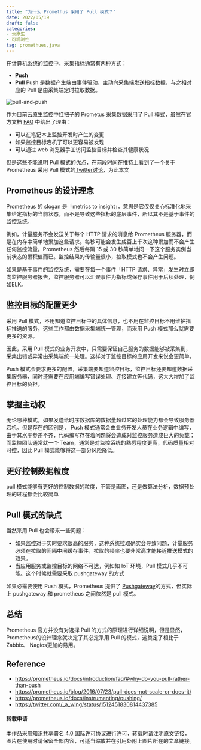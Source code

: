 ```yaml
---
title: "为什么 Promethus 采用了 Pull 模式？"
date: 2022/05/19
draft: false
categories:
- 云原生
- 可观测性
tag: promethues,java
---
```


在计算机系统的监控中，采集指标通常有两种方式： 
- **Push** 
-  **Pull** 
Push 是数据产生端由事件驱动，主动向采集端发送指标数据，与之相对应的 Pull 是由采集端定时拉取数据。

![pull-and-push](http://blog-image-1306462451.cos.ap-nanjing.myqcloud.com/why-promethus-pull/pull-and-push.png)

作为目前云原生监控中扛把子的 Prometus 采集数据采用了 Pull 模式，虽然在官方文档 [FAQ](https://prometheus.io/docs/introduction/faq/#why-do-you-pull-rather-than-push) 中给出了理由：

- 可以在笔记本上监控开发时产生的变更
- 如果监控目标宕机了可以更容易被发现
- 可以通过 web 浏览器手工访问监控目标并检查其健康状况

但是这些不能说明 Pull 模式的优点，在前段时间在推特上看到了一个关于 Prometheus 采用 Pull 模式的[Twitter讨论](https://twitter.com/_a_wing/status/1512451830814437385)，为此本文

## Prometheus 的设计理念

Prometheus 的 slogan 是「metrics to  insight」，意思是它仅仅关心标准化地采集给定指标的当前状态，而不是导致这些指标的底层事件，所以其不是基于事件的监控系统。

例如，计量服务不会发送关于每个 HTTP 请求的消息给 Prometheus 服务器，而是在内存中简单地累加这些请求。每秒可能会发生成百上千次这种累加而不会产生任何监控流量。Prometheus 然后每隔 15 或 30 秒简单地问一下这个服务实例当前状态的累积值而已。监控结果的传输量很小，拉取模式也不会产生问题。

如果是基于事件的监控系统，需要在每一个事件「HTTP 请求、异常」发生时立即向监控服务器报告，监控服务器可以汇聚事件为指标或保存事件用于后续处理，例如ELK。

## 监控目标的配置更少

采用 Pull 模式，不用知道监控目标中的具体信息，也不用在监控目标不用维护指标推送的服务，这些工作都由数据采集端统一管理，而采用 Push 模式那么就需要更多的资源。

因此，采用 Pull 模式的业务开发中，只需要保证自己服务的数据能够被采集到，采集出错或异常由采集端统一处理。这样对于监控目标的应用开发来说会更简单。

Push 模式会要求更多的配置，采集端要知道监控目标，监控目标还要知道数据采集服务器，同时还需要在应用端编写错误处理、连接建立等代码，这大大增加了监控目标的负担。

## 掌握主动权

无论哪种模式，如果发送给时序数据库的数据量超过它的处理能力都会导致服务器宕机。但是存在的区别是， Push 模式通常会由业务开发人员在业务逻辑中编写，由于其水平参差不齐，代码编写存在着问题将会造成对监控服务造成巨大的负载；而监控团队通常就一个 Team，通常是对监控系统的熟悉程度更高，代码质量相对可控，因此 Pull 模式能够将这一部分风险降低。

## 更好控制数据粒度


pull 模式能够有更好的控制数据的粒度，不管是画图，还是做算法分析，数据预处理的过程都会比较简单

## Pull 模式的缺点

当然采用 Pull 也会带来一些问题：

- 如果监控对于实时要求很高的服务，这种系统拉取确实会导致问题，计量服务必须在拉取的间隔中间缓存事件，拉取的频率也要非常高才能接近推送模式的效果。
- 当应用服务或监控目标的网络不可达，例如如 IoT 环境，Pull 模式几乎不可能。这个时候就需要采取 pushgateway 的方式

如果必需要使用 Push 模式，Prometheus 提供了 [Pushgateway](https://prometheus.io/docs/instrumenting/pushing/)的方式，但实际上 pushgateway 和 prometheus 之间依然是 pull 模式。

## 总结

Prometheus 官方并没有对选择 Pull 的方式的原理进行详细说明，但是显然，Prometheus的设计理念就决定了其必定采用 Pull 的模式，这奠定了相比于Zabbix、 Nagios更加的易用。

## Reference

- https://prometheus.io/docs/introduction/faq/#why-do-you-pull-rather-than-push
- https://prometheus.io/blog/2016/07/23/pull-does-not-scale-or-does-it/
- https://prometheus.io/docs/instrumenting/pushing/
- https://twitter.com/_a_wing/status/1512451830814437385

#### 转载申请

本作品采用[知识共享署名 4.0 国际许可协议](http://creativecommons.org/licenses/by/4.0/)进行许可，转载时请注明原文链接，图片在使用时请保留全部内容，可适当缩放并在引用处附上图片所在的文章链接。
